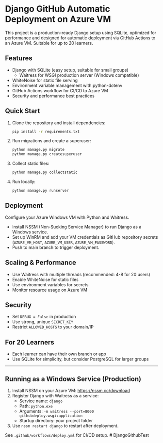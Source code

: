 # Django GitHub Automatic Deployment on Azure VM

This project is a production-ready Django setup using SQLite, optimized for performance and designed for automatic deployment via GitHub Actions to an Azure VM. Suitable for up to 20 learners.

## Features
- Django with SQLite (easy setup, suitable for small groups)
   - Waitress for WSGI production server (Windows compatible)
- WhiteNoise for static file serving
- Environment variable management with python-dotenv
- GitHub Actions workflow for CI/CD to Azure VM
- Security and performance best practices

## Quick Start
1. Clone the repository and install dependencies:
   ```sh
   pip install -r requirements.txt
   ```
2. Run migrations and create a superuser:
   ```sh
   python manage.py migrate
   python manage.py createsuperuser
   ```
3. Collect static files:
   ```sh
   python manage.py collectstatic
   ```
4. Run locally:
   ```sh
   python manage.py runserver
   ```

## Deployment

Configure your Azure Windows VM with Python and Waitress.
   - Install NSSM (Non-Sucking Service Manager) to run Django as a Windows service.
   - Set up WinRM and add your VM credentials as GitHub repository secrets (`AZURE_VM_HOST`, `AZURE_VM_USER`, `AZURE_VM_PASSWORD`).
   - Push to main branch to trigger deployment.

## Scaling & Performance
   - Use Waitress with multiple threads (recommended: 4-8 for 20 users)
- Enable WhiteNoise for static files
- Use environment variables for secrets
- Monitor resource usage on Azure VM

## Security
- Set `DEBUG = False` in production
- Use strong, unique `SECRET_KEY`
- Restrict `ALLOWED_HOSTS` to your domain/IP

## For 20 Learners
- Each learner can have their own branch or app
- Use SQLite for simplicity, but consider PostgreSQL for larger groups

---


## Running as a Windows Service (Production)

1. Install NSSM on your Azure VM: https://nssm.cc/download
2. Register Django with Waitress as a service:
   - Service name: `django`
   - Path: `python.exe`
   - Arguments: `-m waitress --port=8000 githubdeploy.wsgi:application`
   - Startup directory: your project folder
3. Use `nssm restart django` to restart after deployment.

See `.github/workflows/deploy.yml` for CI/CD setup.
#   D j a n g o G i t h u b T e s t  
 